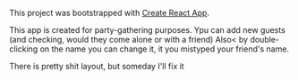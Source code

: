 This project was bootstrapped with [Create React App](https://github.com/facebookincubator/create-react-app).

This app is created for party-gathering purposes. Ypu can add new guests (and checking, would they come alone or with a friend)
Also< by double-clicking on the name you can change it, it you mistyped your friend's name.

There is pretty shit layout, but someday I'll fix it


